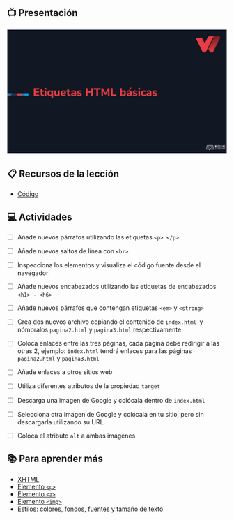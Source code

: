 ## :tv: Presentación

<div align="center">
  <a target="_blank" href="https://docs.google.com/presentation/d/1HEuXAtTO-PCQjystbP9g6qBet4u1MnhtPCQ3Y-BD6BE/edit?usp=sharing"><img src="assets/portada.jpg" alt="Da clic para ver la presentación"></a>
</div>

## :clipboard: Recursos de la lección

- [Código](https://github.com/wizeline/web-development-bootcamp-project/tree/pre-curso/sesion_2-2/pre-curso/tribute-page)


## :computer: Actividades

- [ ] Añade nuevos párrafos utilizando las etiquetas `<p> </p>`
- [ ] Añade nuevos saltos de línea con `<br>`
- [ ] Inspecciona los elementos y visualiza el código fuente desde el navegador
- [ ] Añade nuevos encabezados utilizando las etiquetas de encabezados `<h1> - <h6>`
- [ ] Añade nuevos párrafos que contengan etiquetas `<em>` y `<strong>`
- [ ] Crea dos nuevos archivo copiando el contenido de `index.html `y nómbralos `pagina2.html` y `pagina3.html` respectivamente
- [ ] Coloca enlaces entre las tres páginas, cada página debe redirigir a las otras 2, ejemplo: `index.html` tendrá enlaces para las páginas `pagina2.html` y `pagina3.html`
- [ ] Añade enlaces a otros sitios web
- [ ] Utiliza diferentes atributos de la propiedad `target`
- [ ] Descarga una imagen de Google y colócala dentro de `index.html`
- [ ] Selecciona otra imagen de Google y colócala en tu sitio, pero sin descargarla utilizando su URL
- [ ] Coloca el atributo `alt` a ambas imágenes.



## :books: Para aprender más

- [XHTML](https://www.w3schools.com/html/html_xhtml.asp)
- [Elemento `<p>`](https://www.w3schools.com/html/html_paragraphs.asp)
- [Elemento `<a>`](https://developer.mozilla.org/es/docs/Web/HTML/Element/a)
- [Elemento `<img>`](https://developer.mozilla.org/es/docs/Web/HTML/Element/img)
- [Estilos: colores, fondos, fuentes y tamaño de texto](https://www.w3schools.com/html/html_styles.asp)
